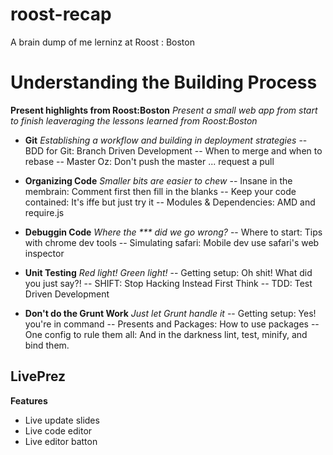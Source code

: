 roost-recap
===========

A brain dump of me lerninz at Roost : Boston

# Understanding the Building Process

**Present highlights from Roost:Boston**
_Present a small web app from start to finish leaveraging the lessons learned from Roost:Boston_

  - **Git** _Establishing a workflow and building in deployment strategies_
    -- BDD for Git: Branch Driven Development
    -- When to merge and when to rebase
    -- Master Oz: Don't push the master ... request a pull

  - **Organizing Code** _Smaller bits are easier to chew_
    -- Insane in the membrain: Comment first then fill in the blanks
    -- Keep your code contained: It's iffe but just try it 
    -- Modules & Dependencies: AMD and require.js

  - **Debuggin Code** _Where the *** did we go wrong?_
    -- Where to start: Tips with chrome dev tools
    -- Simulating safari: Mobile dev use safari's web inspector

  - **Unit Testing** _Red light! Green light!_
    -- Getting setup: Oh shit! What did you just say?!
    -- SHIFT: Stop Hacking Instead First Think
    -- TDD: Test Driven Development

  - **Don't do the Grunt Work** _Just let Grunt handle it_
    -- Getting setup: Yes! you're in command
    -- Presents and Packages: How to use packages
    -- One config to rule them all: And in the darkness lint, test, minify, and bind them.

## LivePrez

**Features**
- Live update slides
- Live code editor
- Live editor batton
